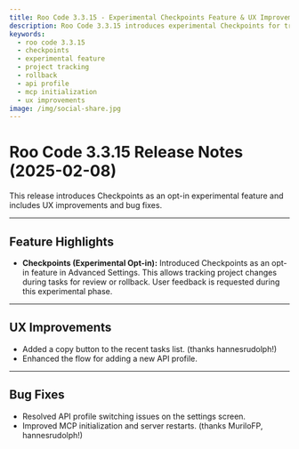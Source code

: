 ```yaml
---
title: Roo Code 3.3.15 - Experimental Checkpoints Feature & UX Improvements
description: Roo Code 3.3.15 introduces experimental Checkpoints for tracking project changes, adds copy button to recent tasks, enhances API profile flow, and fixes MCP initialization.
keywords:
  - roo code 3.3.15
  - checkpoints
  - experimental feature
  - project tracking
  - rollback
  - api profile
  - mcp initialization
  - ux improvements
image: /img/social-share.jpg
---
```


# Roo Code 3.3.15 Release Notes (2025-02-08)

This release introduces Checkpoints as an opt-in experimental feature and includes UX improvements and bug fixes.

---

## Feature Highlights

*   **Checkpoints (Experimental Opt-in):** Introduced Checkpoints as an opt-in feature in Advanced Settings. This allows tracking project changes during tasks for review or rollback. User feedback is requested during this experimental phase.

---

## UX Improvements

*   Added a copy button to the recent tasks list. (thanks hannesrudolph!)
*   Enhanced the flow for adding a new API profile.

---

## Bug Fixes

*   Resolved API profile switching issues on the settings screen.
*   Improved MCP initialization and server restarts. (thanks MuriloFP, hannesrudolph!)